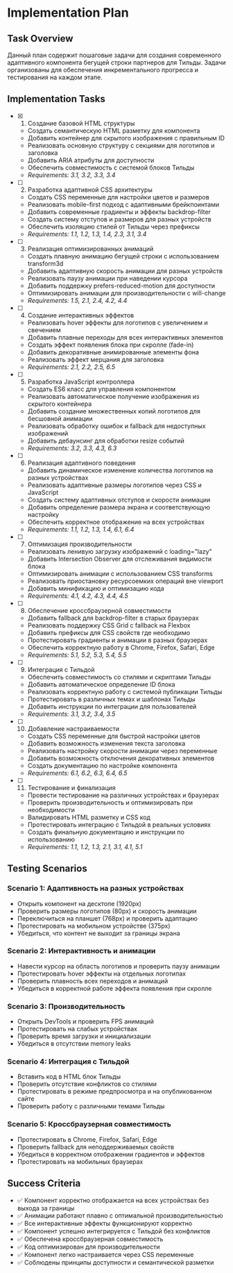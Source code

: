 # Implementation Plan

## Task Overview

Данный план содержит пошаговые задачи для создания современного адаптивного компонента бегущей строки партнеров для Тильды. Задачи организованы для обеспечения инкрементального прогресса и тестирования на каждом этапе.

## Implementation Tasks

- [x] 1. Создание базовой HTML структуры





  - Создать семантическую HTML разметку для компонента
  - Добавить контейнер для скрытого изображения с правильным ID
  - Реализовать основную структуру с секциями для логотипов и заголовка
  - Добавить ARIA атрибуты для доступности
  - Обеспечить совместимость с системой блоков Тильды
  - _Requirements: 3.1, 3.2, 3.3, 3.4_

- [ ] 2. Разработка адаптивной CSS архитектуры
  - Создать CSS переменные для настройки цветов и размеров
  - Реализовать mobile-first подход с адаптивными брейкпоинтами
  - Добавить современные градиенты и эффекты backdrop-filter
  - Создать систему отступов и размеров для разных устройств
  - Обеспечить изоляцию стилей от Тильды через префиксы
  - _Requirements: 1.1, 1.2, 1.3, 1.4, 2.3, 3.1, 3.4_

- [ ] 3. Реализация оптимизированных анимаций
  - Создать плавную анимацию бегущей строки с использованием transform3d
  - Добавить адаптивную скорость анимации для разных устройств
  - Реализовать паузу анимации при наведении курсора
  - Добавить поддержку prefers-reduced-motion для доступности
  - Оптимизировать анимации для производительности с will-change
  - _Requirements: 1.5, 2.1, 2.4, 4.2, 4.4_

- [ ] 4. Создание интерактивных эффектов
  - Реализовать hover эффекты для логотипов с увеличением и свечением
  - Добавить плавные переходы для всех интерактивных элементов
  - Создать эффект появления блока при скролле (fade-in)
  - Добавить декоративные анимированные элементы фона
  - Реализовать эффект мерцания для заголовка
  - _Requirements: 2.1, 2.2, 2.5, 6.5_

- [ ] 5. Разработка JavaScript контроллера
  - Создать ES6 класс для управления компонентом
  - Реализовать автоматическое получение изображения из скрытого контейнера
  - Добавить создание множественных копий логотипов для бесшовной анимации
  - Реализовать обработку ошибок и fallback для недоступных изображений
  - Добавить дебаунсинг для обработки resize событий
  - _Requirements: 3.2, 3.3, 4.3, 6.3_

- [ ] 6. Реализация адаптивного поведения
  - Добавить динамическое изменение количества логотипов на разных устройствах
  - Реализовать адаптивные размеры логотипов через CSS и JavaScript
  - Создать систему адаптивных отступов и скорости анимации
  - Добавить определение размера экрана и соответствующую настройку
  - Обеспечить корректное отображение на всех устройствах
  - _Requirements: 1.1, 1.2, 1.3, 1.4, 6.1, 6.4_

- [ ] 7. Оптимизация производительности
  - Реализовать ленивую загрузку изображений с loading="lazy"
  - Добавить Intersection Observer для отслеживания видимости блока
  - Оптимизировать анимации с использованием CSS transforms
  - Реализовать приостановку ресурсоемких операций вне viewport
  - Добавить минификацию и оптимизацию кода
  - _Requirements: 4.1, 4.2, 4.3, 4.4, 4.5_

- [ ] 8. Обеспечение кроссбраузерной совместимости
  - Добавить fallback для backdrop-filter в старых браузерах
  - Реализовать поддержку CSS Grid с fallback на Flexbox
  - Добавить префиксы для CSS свойств где необходимо
  - Протестировать градиенты и анимации в разных браузерах
  - Обеспечить корректную работу в Chrome, Firefox, Safari, Edge
  - _Requirements: 5.1, 5.2, 5.3, 5.4, 5.5_

- [ ] 9. Интеграция с Тильдой
  - Обеспечить совместимость со стилями и скриптами Тильды
  - Добавить автоматическое определение ID блока
  - Реализовать корректную работу с системой публикации Тильды
  - Протестировать в различных темах и шаблонах Тильды
  - Добавить инструкции по интеграции для пользователей
  - _Requirements: 3.1, 3.2, 3.4, 3.5_

- [ ] 10. Добавление настраиваемости
  - Создать CSS переменные для быстрой настройки цветов
  - Добавить возможность изменения текста заголовка
  - Реализовать настройку скорости анимации через переменные
  - Добавить возможность отключения декоративных элементов
  - Создать документацию по настройке компонента
  - _Requirements: 6.1, 6.2, 6.3, 6.4, 6.5_

- [ ] 11. Тестирование и финализация
  - Провести тестирование на различных устройствах и браузерах
  - Проверить производительность и оптимизировать при необходимости
  - Валидировать HTML разметку и CSS код
  - Протестировать интеграцию с Тильдой в реальных условиях
  - Создать финальную документацию и инструкции по использованию
  - _Requirements: 1.1, 1.2, 1.3, 2.1, 3.1, 4.1, 5.1_

## Testing Scenarios

### Scenario 1: Адаптивность на разных устройствах
- Открыть компонент на десктопе (1920px)
- Проверить размеры логотипов (80px) и скорость анимации
- Переключиться на планшет (768px) и проверить адаптацию
- Протестировать на мобильном устройстве (375px)
- Убедиться, что контент не выходит за границы экрана

### Scenario 2: Интерактивность и анимации
- Навести курсор на область логотипов и проверить паузу анимации
- Протестировать hover эффекты на отдельных логотипах
- Проверить плавность всех переходов и анимаций
- Убедиться в корректной работе эффекта появления при скролле

### Scenario 3: Производительность
- Открыть DevTools и проверить FPS анимаций
- Протестировать на слабых устройствах
- Проверить время загрузки и инициализации
- Убедиться в отсутствии memory leaks

### Scenario 4: Интеграция с Тильдой
- Вставить код в HTML блок Тильды
- Проверить отсутствие конфликтов со стилями
- Протестировать в режиме предпросмотра и на опубликованном сайте
- Проверить работу с различными темами Тильды

### Scenario 5: Кроссбраузерная совместимость
- Протестировать в Chrome, Firefox, Safari, Edge
- Проверить fallback для неподдерживаемых свойств
- Убедиться в корректном отображении градиентов и эффектов
- Протестировать на мобильных браузерах

## Success Criteria

- ✅ Компонент корректно отображается на всех устройствах без выхода за границы
- ✅ Анимации работают плавно с оптимальной производительностью
- ✅ Все интерактивные эффекты функционируют корректно
- ✅ Компонент успешно интегрируется с Тильдой без конфликтов
- ✅ Обеспечена кроссбраузерная совместимость
- ✅ Код оптимизирован для производительности
- ✅ Компонент легко настраивается через CSS переменные
- ✅ Соблюдены принципы доступности и семантической разметки